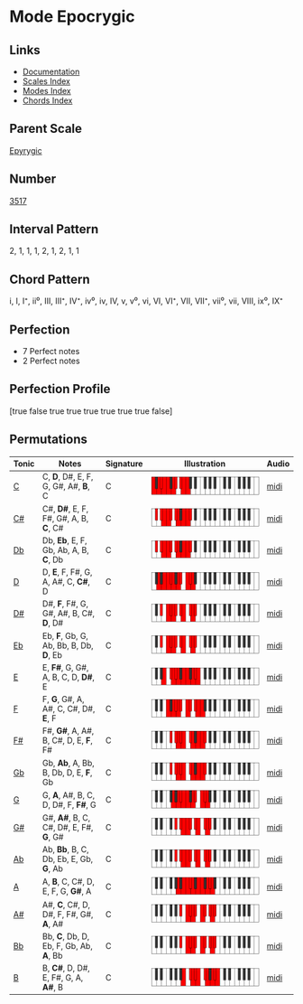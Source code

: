 # Mode Epocrygic

## Links

- [Documentation](index.md)
- [Scales Index](Scales.md)
- [Modes Index](Modes.md)
- [Chords Index](Chords.md)

## Parent Scale

[Epyrygic](ScaleEpyrygic.md)

## Number

[3517](https://ianring.com/musictheory/scales/3517)

## Interval Pattern

2, 1, 1, 1, 2, 1, 2, 1, 1

## Chord Pattern

i, I, I⁺, ii⁰, III, III⁺, IV⁺, iv⁰, iv, IV, v, v⁰, vi, VI, VI⁺, VII, VII⁺, vii⁰, vii, VIII, ix⁰, IX⁺

## Perfection

- 7 Perfect notes
- 2 Perfect notes

## Perfection Profile

[true false true true true true true true false]

## Permutations

| Tonic | Notes | Signature | Illustration | Audio |
|-------|-------|-----------|--------------|-------|
| [C](ModeCNaturalEpocrygic.md) | C, **D**, D#, E, F, G, G#, A#, **B**, C | C | ![CNaturalEpocrygic](ModeCNaturalEpocrygic.png) | [midi](https://github.com/edipermadi/music/blob/main/docs/ModeCNaturalEpocrygic.mid?raw=true) |
| [C#](ModeCSharpEpocrygic.md) | C#, **D#**, E, F, F#, G#, A, B, **C**, C# | C | ![CSharpEpocrygic](ModeCSharpEpocrygic.png) | [midi](https://github.com/edipermadi/music/blob/main/docs/ModeCSharpEpocrygic.mid?raw=true) |
| [Db](ModeDFlatEpocrygic.md) | Db, **Eb**, E, F, Gb, Ab, A, B, **C**, Db | C | ![DFlatEpocrygic](ModeDFlatEpocrygic.png) | [midi](https://github.com/edipermadi/music/blob/main/docs/ModeDFlatEpocrygic.mid?raw=true) |
| [D](ModeDNaturalEpocrygic.md) | D, **E**, F, F#, G, A, A#, C, **C#**, D | C | ![DNaturalEpocrygic](ModeDNaturalEpocrygic.png) | [midi](https://github.com/edipermadi/music/blob/main/docs/ModeDNaturalEpocrygic.mid?raw=true) |
| [D#](ModeDSharpEpocrygic.md) | D#, **F**, F#, G, G#, A#, B, C#, **D**, D# | C | ![DSharpEpocrygic](ModeDSharpEpocrygic.png) | [midi](https://github.com/edipermadi/music/blob/main/docs/ModeDSharpEpocrygic.mid?raw=true) |
| [Eb](ModeEFlatEpocrygic.md) | Eb, **F**, Gb, G, Ab, Bb, B, Db, **D**, Eb | C | ![EFlatEpocrygic](ModeEFlatEpocrygic.png) | [midi](https://github.com/edipermadi/music/blob/main/docs/ModeEFlatEpocrygic.mid?raw=true) |
| [E](ModeENaturalEpocrygic.md) | E, **F#**, G, G#, A, B, C, D, **D#**, E | C | ![ENaturalEpocrygic](ModeENaturalEpocrygic.png) | [midi](https://github.com/edipermadi/music/blob/main/docs/ModeENaturalEpocrygic.mid?raw=true) |
| [F](ModeFNaturalEpocrygic.md) | F, **G**, G#, A, A#, C, C#, D#, **E**, F | C | ![FNaturalEpocrygic](ModeFNaturalEpocrygic.png) | [midi](https://github.com/edipermadi/music/blob/main/docs/ModeFNaturalEpocrygic.mid?raw=true) |
| [F#](ModeFSharpEpocrygic.md) | F#, **G#**, A, A#, B, C#, D, E, **F**, F# | C | ![FSharpEpocrygic](ModeFSharpEpocrygic.png) | [midi](https://github.com/edipermadi/music/blob/main/docs/ModeFSharpEpocrygic.mid?raw=true) |
| [Gb](ModeGFlatEpocrygic.md) | Gb, **Ab**, A, Bb, B, Db, D, E, **F**, Gb | C | ![GFlatEpocrygic](ModeGFlatEpocrygic.png) | [midi](https://github.com/edipermadi/music/blob/main/docs/ModeGFlatEpocrygic.mid?raw=true) |
| [G](ModeGNaturalEpocrygic.md) | G, **A**, A#, B, C, D, D#, F, **F#**, G | C | ![GNaturalEpocrygic](ModeGNaturalEpocrygic.png) | [midi](https://github.com/edipermadi/music/blob/main/docs/ModeGNaturalEpocrygic.mid?raw=true) |
| [G#](ModeGSharpEpocrygic.md) | G#, **A#**, B, C, C#, D#, E, F#, **G**, G# | C | ![GSharpEpocrygic](ModeGSharpEpocrygic.png) | [midi](https://github.com/edipermadi/music/blob/main/docs/ModeGSharpEpocrygic.mid?raw=true) |
| [Ab](ModeAFlatEpocrygic.md) | Ab, **Bb**, B, C, Db, Eb, E, Gb, **G**, Ab | C | ![AFlatEpocrygic](ModeAFlatEpocrygic.png) | [midi](https://github.com/edipermadi/music/blob/main/docs/ModeAFlatEpocrygic.mid?raw=true) |
| [A](ModeANaturalEpocrygic.md) | A, **B**, C, C#, D, E, F, G, **G#**, A | C | ![ANaturalEpocrygic](ModeANaturalEpocrygic.png) | [midi](https://github.com/edipermadi/music/blob/main/docs/ModeANaturalEpocrygic.mid?raw=true) |
| [A#](ModeASharpEpocrygic.md) | A#, **C**, C#, D, D#, F, F#, G#, **A**, A# | C | ![ASharpEpocrygic](ModeASharpEpocrygic.png) | [midi](https://github.com/edipermadi/music/blob/main/docs/ModeASharpEpocrygic.mid?raw=true) |
| [Bb](ModeBFlatEpocrygic.md) | Bb, **C**, Db, D, Eb, F, Gb, Ab, **A**, Bb | C | ![BFlatEpocrygic](ModeBFlatEpocrygic.png) | [midi](https://github.com/edipermadi/music/blob/main/docs/ModeBFlatEpocrygic.mid?raw=true) |
| [B](ModeBNaturalEpocrygic.md) | B, **C#**, D, D#, E, F#, G, A, **A#**, B | C | ![BNaturalEpocrygic](ModeBNaturalEpocrygic.png) | [midi](https://github.com/edipermadi/music/blob/main/docs/ModeBNaturalEpocrygic.mid?raw=true) |
